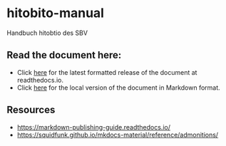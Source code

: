 # hitobito-manual
Handbuch hitobtio des SBV

## Read the document here:
  * Click [here](http://hitobito-manual-sbv.readthedocs.io/) for the latest formatted release of the document at readthedocs.io.
  * Click [here](docs/README.md) for the local version of the document in Markdown format.

## Resources
 * https://markdown-publishing-guide.readthedocs.io/
 * https://squidfunk.github.io/mkdocs-material/reference/admonitions/
